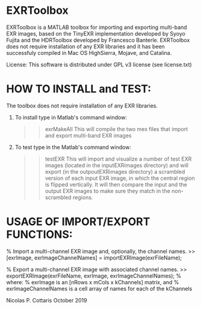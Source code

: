 EXRToolbox
===========

EXRToolbox is a MATLAB toolbox for importing and exporting multi-band EXR 
images, based on the TinyEXR implementation developed by Syoyo Fujita and 
the HDRToolbox developed by Francesco Banterle. EXRToolbox does not require 
installation of any EXR libraries and it has been successfuly compiled in 
Mac OS HighSierra, Mojave, and Catalina.

License: This software is distributed under GPL v3 license (see license.txt)

HOW TO INSTALL and TEST:
=========================
The toolbox does not require installation of any EXR libraries.

1) To install type in Matlab's command window: 
    >> exrMakeAll
This will compile the two mex files that import and export multi-band EXR images

2) To test type in the Matlab's command window: 
    >> testEXR
This will import and visualize a number of test EXR images (located in the 
inputEXRimages directory) and will export (in the outpoutEXRimages directory) 
a scrambled version of each input EXR image, in which the central region is 
flipped vertically. It will then compare the input and the output EXR images 
to make sure they match in the non-scrambled regions.


USAGE OF IMPORT/EXPORT FUNCTIONS:
==================================

% Import a multi-channel EXR image and, optionally, the channel names.
    >> [exrImage, exrImageChannelNames] = importEXRImage(exrFileName);

% Export a multi-channel EXR image with associated channel names.
    >> exportEXRImage(exrFileName, exrImage, exrImageChannelNames);
% where:
%   exrImage is an [nRows x mCols x kChannels] matrix, and
%   exrImageChannelNames is a cell array of names for each of the kChannels


Nicolas P. Cottaris
October 2019
